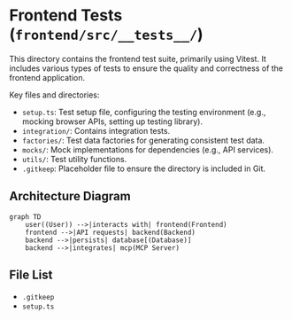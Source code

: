 # Frontend Tests (`frontend/src/__tests__/`)

This directory contains the frontend test suite, primarily using Vitest. It includes various types of tests to ensure the quality and correctness of the frontend application.

Key files and directories:

*   `setup.ts`: Test setup file, configuring the testing environment (e.g., mocking browser APIs, setting up testing library).
*   `integration/`: Contains integration tests.
*   `factories/`: Test data factories for generating consistent test data.
*   `mocks/`: Mock implementations for dependencies (e.g., API services).
*   `utils/`: Test utility functions.
*   `.gitkeep`: Placeholder file to ensure the directory is included in Git.

## Architecture Diagram
```mermaid
graph TD
    user((User)) -->|interacts with| frontend(Frontend)
    frontend -->|API requests| backend(Backend)
    backend -->|persists| database[(Database)]
    backend -->|integrates| mcp(MCP Server)
```

<!-- File List Start -->
## File List

- `.gitkeep`
- `setup.ts`

<!-- File List End -->

